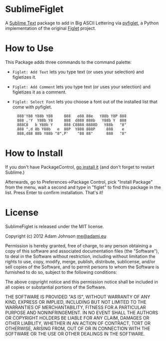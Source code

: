 SublimeFiglet
=============

A [Sublime Text][3] package to add in Big ASCII Lettering via [pyfiglet][2], a Python implementation of the original [Figlet][1] project.


How to Use
==========

This Package adds three commands to the command palette:

* `Figlet: Add Text` lets you type text (or uses your selection) and figletizes it.

* `Figlet: Add Comment` lets you type text (or uses your selection) and figletizes it as a comment.

* `Figlet: Select Font` lets you choose a font out of the installed list that come with pyfiglet.


        888'Y88 Y88b Y88     888   e88 88e   Y88b Y8P 888
        888 ,'Y  Y88b Y8     888  d888 888b   Y88b Y  888
        888C8   b Y88b Y     888 C8888 8888D   Y88b   "8"
        888 ",d 8b Y88b   e  88P  Y888 888P     888    e
        888,d88 88b Y88b "8",P'    "88 88"      888   "8"


How to Install
==============

If you don't have PackageControl, [go install it](https://sublime.wbond.net/installation) (and don't forget to restart Sublime.)

Afterwards, go to Preferences->Package Control, pick "Install Package" from the menu, wait a second and type in "figlet" to find this package in the list. Press Enter to confirm installation. That's it!


License
=======

SublimeFiglet is released under the MIT license.

Copyright (c) 2012 Adam Johnson <me@adamj.eu>

Permission is hereby granted, free of charge, to any person obtaining a copy of this software and associated documentation files (the "Software"), to deal in the Software without restriction, including without limitation the rights to use, copy, modify, merge, publish, distribute, sublicense, and/or sell copies of the Software, and to permit persons to whom the Software is furnished to do so, subject to the following conditions:

The above copyright notice and this permission notice shall be included in all copies or substantial portions of the Software.

THE SOFTWARE IS PROVIDED "AS IS", WITHOUT WARRANTY OF ANY KIND, EXPRESS OR IMPLIED, INCLUDING BUT NOT LIMITED TO THE WARRANTIES OF MERCHANTABILITY, FITNESS FOR A PARTICULAR PURPOSE AND NONINFRINGEMENT. IN NO EVENT SHALL THE AUTHORS OR COPYRIGHT HOLDERS BE LIABLE FOR ANY CLAIM, DAMAGES OR OTHER LIABILITY, WHETHER IN AN ACTION OF CONTRACT, TORT OR OTHERWISE, ARISING FROM, OUT OF OR IN CONNECTION WITH THE SOFTWARE OR THE USE OR OTHER DEALINGS IN THE SOFTWARE.




[1]: http://www.figlet.org/
[2]: https://github.com/pwaller/pyfiglet
[3]: http://www.sublimetext.com/2
